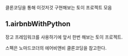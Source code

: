 클론코딩을 통해 이것저것 구현해보는 토이 프로젝트 모음
## 1.airbnbWithPython

장고 프레임워크를 사용하기에 앞서 한번 해보는 토이 프로젝트.

스펙은 노마드코더의 에어비앤비 클론코딩을 참고한다.
